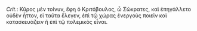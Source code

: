 

*Crit.*: Κῦρος μὲν τοίνυν, ἔφη ὁ Κριτόβουλος, ὦ Σώκρατες, καὶ ἐπηγάλλετο οὐδὲν ἧττον, εἰ ταῦτα ἔλεγεν, ἐπὶ τῷ χώρας ἐνεργοὺς ποιεῖν καὶ κατασκευάζειν ἢ ἐπὶ τῷ πολεμικὸς εἶναι.